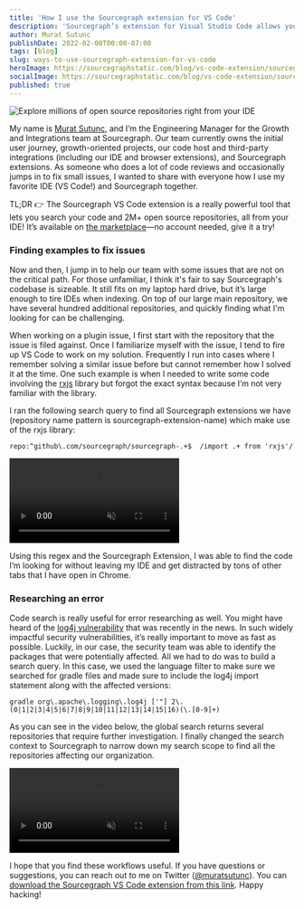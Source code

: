 ```yaml
---
title: 'How I use the Sourcegraph extension for VS Code'
description: 'Sourcegraph’s extension for Visual Studio Code allows you to search millions of open source repositories without cloning them to your local machine or leaving your IDE. Here’s how one engineer integrates it into his workflow.'
author: Murat Sutunc
publishDate: 2022-02-08T00:00-07:00
tags: [blog]
slug: ways-to-use-sourcegraph-extension-for-vs-code
heroImage: https://sourcegraphstatic.com/blog/vs-code-extension/sourcegraph-vs-code-extension.png
socialImage: https://sourcegraphstatic.com/blog/vs-code-extension/sourcegraph-vs-code-extension.png
published: true
---
```


![Explore millions of open source repositories right from your IDE](https://sourcegraphstatic.com/blog/vs-code-extension/sourcegraph-vs-code-extension.png)

My name is [Murat Sutunc](https://handbook.sourcegraph.com/team#murat-sutunc), and I’m the Engineering Manager for the Growth and Integrations team at Sourcegraph. Our team currently owns the initial user journey, growth-oriented projects, our code host and third-party integrations (including our IDE and browser extensions), and Sourcegraph extensions. As someone who does a lot of code reviews and occasionally jumps in to fix small issues, I wanted to share with everyone how I use my favorite IDE (VS Code!) and Sourcegraph together.

TL;DR 👉 The Sourcegraph VS Code extension is a really powerful tool that lets you search your code and 2M+ open source repositories, all from your IDE! It’s available on [the marketplace](https://marketplace.visualstudio.com/items?itemName=sourcegraph.sourcegraph)—no account needed, give it a try!

### Finding examples to fix issues

Now and then, I jump in to help our team with some issues that are not on the critical path. For those unfamiliar, I think it's fair to say Sourcegraph's codebase is sizeable. It still fits on my laptop hard drive, but it’s large enough to tire IDEs when indexing. On top of our large main repository, we have several hundred additional repositories, and quickly finding what I'm looking for can be challenging.

When working on a plugin issue, I first start with the repository that the issue is filed against. Once I familiarize myself with the issue, I tend to fire up VS Code to work on my solution. Frequently I run into cases where I remember solving a similar issue before but cannot remember how I solved it at the time. One such example is when I needed to write some code involving the [rxjs](https://rxjs.dev/) library but forgot the exact syntax because I’m not very familiar with the library.

I ran the following search query to find all Sourcegraph extensions we have (repository name pattern is sourcegraph-extension-name) which make use of the rxjs library:

```
repo:^github\.com/sourcegraph/sourcegraph-.+$  /import .+ from 'rxjs'/
```

<video loop autoplay muted playsinline>
  <source src="https://storage.googleapis.com/sourcegraph-assets/blog/vs-code-extension/vs-code-regex-usecase.webm" type="video/webm" />
  <source src="https://storage.googleapis.com/sourcegraph-assets/blog/vs-code-extension/vs-code-regex-usecase.mp4" type="video/mp4" />
</video>

Using this regex and the Sourcegraph Extension, I was able to find the code I’m looking for without leaving my IDE and get distracted by tons of other tabs that I have open in Chrome.

### Researching an error

Code search is really useful for error researching as well. You might have heard of the [log4j vulnerability](/blog/log4j-log4shell-0-day/) that was recently in the news. In such widely impactful security vulnerabilities, it’s really important to move as fast as possible. Luckily, in our case, the security team was able to identify the packages that were potentially affected. All we had to do was to build a search query. In this case, we used the language filter to make sure we searched for gradle files and made sure to include the log4j import statement along with the affected versions:

```
gradle org\.apache\.logging\.log4j ['"] 2\.(0|1|2|3|4|5|6|7|8|9|10|11|12|13|14|15|16)(\.[0-9]+)
```

As you can see in the video below, the global search returns several repositories that require further investigation. I finally changed the search context to Sourcegraph to narrow down my search scope to find all the repositories affecting our organization.

<video loop autoplay muted playsinline>
  <source src="https://storage.cloud.google.com/sourcegraph-assets/blog/vs-code-extension/vscode-log4j.webm" type="video/webm" />
  <source src="https://storage.cloud.google.com/sourcegraph-assets/blog/vs-code-extension/vscode-log4j.mp4" type="video/mp4" />
</video>

I hope that you find these workflows useful. If you have questions or suggestions, you can reach out to me on Twitter ([@muratsutunc](http://twitter.com/muratsutunc)). You can [download the Sourcegraph VS Code extension from this link](https://marketplace.visualstudio.com/items?itemName=sourcegraph.sourcegraph). Happy hacking!
